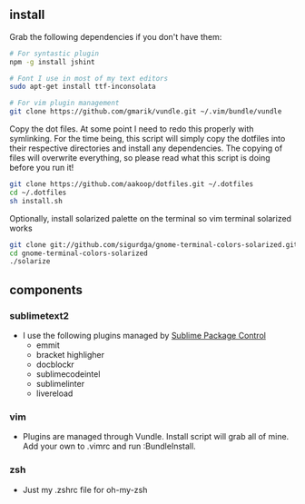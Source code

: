 ## install

Grab the following dependencies if you don't have them:
```sh
# For syntastic plugin
npm -g install jshint                   

# Font I use in most of my text editors
sudo apt-get install ttf-inconsolata    

# For vim plugin management
git clone https://github.com/gmarik/vundle.git ~/.vim/bundle/vundle
```
Copy the dot files. At some point I need to redo this properly with symlinking. For the time being, this script will simply copy the dotfiles into their respective directories and install any dependencies. The copying of files will overwrite everything, so please read what this script is doing before you run it!
```sh
git clone https://github.com/aakoop/dotfiles.git ~/.dotfiles
cd ~/.dotfiles
sh install.sh
```
Optionally, install solarized palette on the terminal so vim terminal solarized works
```sh
git clone git://github.com/sigurdga/gnome-terminal-colors-solarized.git
cd gnome-terminal-colors-solarized
./solarize
```

## components

### sublimetext2 
* I use the following plugins managed by [Sublime Package Control](http://wbond.net/sublime_packages/package_control)
  * emmit
  * bracket highligher
  * docblockr
  * sublimecodeintel
  * sublimelinter
  * livereload

### vim
* Plugins are managed through Vundle. Install script will grab all of mine. Add your own to .vimrc and run :BundleInstall.

### zsh 
* Just my .zshrc file for oh-my-zsh
